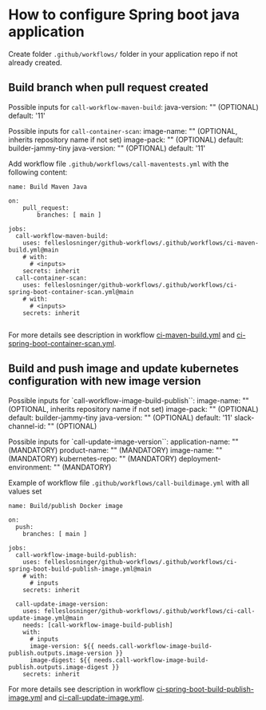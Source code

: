 # How to configure Spring boot java application

Create folder `.github/workflows/` folder in your application repo if not already created.

## Build branch when pull request created

Possible inputs for `call-workflow-maven-build`:
      java-version: "<value>" (OPTIONAL)
        default: '11'

Possible inputs for `call-container-scan`:
      image-name: "<value>" (OPTIONAL, inherits repository name if not set)
      image-pack: "<value>" (OPTIONAL)
        default: builder-jammy-tiny
      java-version: "<value>" (OPTIONAL)
        default: '11'

Add workflow file `.github/workflows/call-maventests.yml` with the following content:

```
name: Build Maven Java

on:
    pull_request:
        branches: [ main ]

jobs:
  call-workflow-maven-build:
    uses: felleslosninger/github-workflows/.github/workflows/ci-maven-build.yml@main
    # with: 
      # <inputs>
    secrets: inherit
  call-container-scan:
    uses: felleslosninger/github-workflows/.github/workflows/ci-spring-boot-container-scan.yml@main
    # with: 
      # <inputs>
    secrets: inherit
    
```
For more details see description in workflow [ci-maven-build.yml](../.github/workflows/ci-maven-build.yml) and [ci-spring-boot-container-scan.yml](../.github/workflows/ci-spring-boot-container-scan.yml).


## Build and push image and update kubernetes configuration with new image version

Possible inputs for `call-workflow-image-build-publish``: 
      image-name: "<value>" (OPTIONAL, inherits repository name if not set)
      image-pack: "<value>" (OPTIONAL)
        default: builder-jammy-tiny
      java-version: "<value>" (OPTIONAL)
        default: '11'
      slack-channel-id: "<value>" (OPTIONAL)

Possible inputs for `call-update-image-version``: 
      application-name: "<value>" (MANDATORY)
      product-name: "<value>" (MANDATORY)
      image-name: "<value>" (MANDATORY)
      kubernetes-repo: "<name of CD repo>" (MANDATORY)
      deployment-environment: "<value>" (MANDATORY)

Example of workflow file `.github/workflows/call-buildimage.yml` with all values set

```
name: Build/publish Docker image

on:
  push:
    branches: [ main ]

jobs:
  call-workflow-image-build-publish:
    uses: felleslosninger/github-workflows/.github/workflows/ci-spring-boot-build-publish-image.yml@main
    # with:
      # inputs
    secrets: inherit

  call-update-image-version:
    uses: felleslosninger/github-workflows/.github/workflows/ci-call-update-image.yml@main
    needs: [call-workflow-image-build-publish]
    with:
      # inputs
      image-version: ${{ needs.call-workflow-image-build-publish.outputs.image-version }}
      image-digest: ${{ needs.call-workflow-image-build-publish.outputs.image-digest }}
    secrets: inherit
```
For more details see description in workflow [ci-spring-boot-build-publish-image.yml](../.github/workflows/spring-boot-build-publish-image.yml) and [ci-call-update-image.yml](../.github/workflows/ci-call-update-image.yml).

